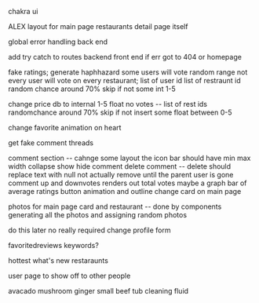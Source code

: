chakra ui

ALEX
layout for main page
restaurants detail page itself

global error handling back end




add try catch to routes backend
front end if err got to 404 or homepage

fake ratings; generate haphhazard some users will vote random range not every user will vote on every restaurant;
    list of user id
    list of restraunt id
      random chance around 70% skip if not
      some int 1-5

change price db to internal 1-5 float no votes
     -- list of rest ids  randomchance around 70% skip if not
     insert some float between 0-5

change favorite animation on heart

get fake comment threads

comment section -- cahnge some layout the icon bar should have min max width 
collapse show hide comment 
delete comment -- delete should replace text with null not actually remove until the parent user is gone
comment up and downvotes renders out total votes
maybe a graph bar of average ratings
button animation and outline 
change card on main page

photos for main page card and restaurant
-- done by components generating all the photos and assigning random photos








do this later no really required
change profile form

favoritedreviews
keywords?




hottest what's new restaraunts

user page to show off to other people



avacado
mushroom
ginger small
beef
tub cleaning fluid








